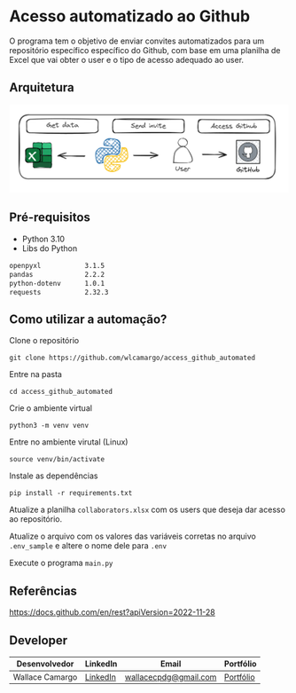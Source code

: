 # Acesso automatizado ao Github

O programa tem o objetivo de enviar convites automatizados para um repositório específico específico do Github, com base em uma planilha de Excel que vai obter o user e o tipo de acesso adequado ao user.

## Arquitetura
![image](assets/send-invite-github.png)

## Pré-requisitos
* Python 3.10
* Libs do Python

```
openpyxl           3.1.5
pandas             2.2.2
python-dotenv      1.0.1
requests           2.32.3
```

## Como utilizar a automação?
Clone o repositório
```
git clone https://github.com/wlcamargo/access_github_automated
```

Entre na pasta
```
cd access_github_automated
```

Crie o ambiente virtual
```
python3 -m venv venv
```

Entre no ambiente virutal (Linux)
```
source venv/bin/activate
```

Instale as dependências
```
pip install -r requirements.txt
```

Atualize a planilha ```collaborators.xlsx``` com os users que deseja dar acesso ao repositório.

Atualize o arquivo com os valores das variáveis corretas no arquivo ```.env_sample``` e altere o nome dele para ```.env```

Execute o programa ```main.py```

## Referências

https://docs.github.com/en/rest?apiVersion=2022-11-28


## Developer
| Desenvolvedor      | LinkedIn                                   | Email                        | Portfólio                              |
|--------------------|--------------------------------------------|------------------------------|----------------------------------------|
| Wallace Camargo    | [LinkedIn](https://www.linkedin.com/in/wallace-camargo-35b615171/) | wallacecpdg@gmail.com        | [Portfólio](https://wlcamargo.github.io/)   |



